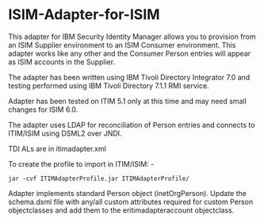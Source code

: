 # ISIM-Adapter-for-ISIM
This adapter for IBM Security Identity Manager allows you to provision from an ISIM Supplier environment to an ISIM Consumer environment. This adapter works like any other and the Consumer Person entries will appear as ISIM accounts in the Supplier.

The adapter has been written using IBM Tivoli Directory Integrator 7.0 and testing performed using IBM Tivoli Directory 7.1.1 RMI service.

Adapter has been tested on ITIM 5.1 only at this time and may need small changes for ISIM 6.0.

The adapter uses LDAP for reconciliation of Person entries and connects to ITIM/ISIM using DSML2 over JNDI.

TDI ALs are in itimadapter.xml

To create the profile to import in ITIM/ISIM: -

	jar -cvf ITIMAdapterProfile.jar ITIMAdapterProfile/

Adapter implements standard Person object (inetOrgPerson). Update the schema.dsml file with any/all custom attributes required for custom Person objectclasses and add them to the eritimadapteraccount objectclass.








